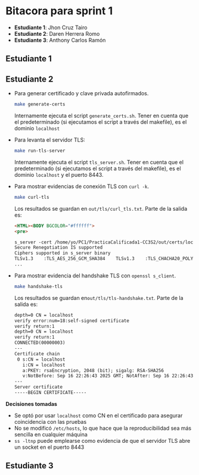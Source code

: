 # Bitacora para sprint 1

- **Estudiante 1**: Jhon Cruz Tairo
- **Estudiante 2**: Daren Herrera Romo
- **Estudiante 3**: Anthony Carlos Ramón


## Estudiante 1

## Estudiante 2

- Para generar  certificado y clave privada autofirmados.

	```bash
	make generate-certs
	```

	Internamente ejecuta el script `generate_certs.sh`. Tener en cuenta que el predeterminado (si ejecutamos el script a través del makefile), es el dominio `localhost`

- Para levanta el servidor TLS:

	```bash
	make run-tls-server
	```

	Internamente ejecuta el script `tls_server.sh`.  Tener en cuenta que el predeterminado (si ejecutamos el script a través del makefile), es el dominio `localhost` y el puerto 8443.

- Para mostrar evidencias de conexión TLS con `curl -k`.

	```bash
	make curl-tls
	```

	Los resultados se guardan en `out/tls/curl_tls.txt`. Parte de la salida es:

	```html
	<HTML><BODY BGCOLOR="#ffffff">
	<pre>
	
	s_server -cert /home/yo/PC1/PracticaCalificada1-CC3S2/out/certs/localhost.crt -key /home/yo/PC1/PracticaCalificada1-CC3S2/out/certs/localhost.key -accept 8443 -www 
	Secure Renegotiation IS supported
	Ciphers supported in s_server binary
	TLSv1.3    :TLS_AES_256_GCM_SHA384    TLSv1.3    :TLS_CHACHA20_POLY1305_SHA256 
	...  
	```

- Para mostrar evidencia del handshake TLS con `openssl s_client`.
        
	```bash
	make handshake-tls
	```

	Los resultados se guardan en`out/tls/tls-handshake.txt`. Parte de la salida es:

	```txt
	depth=0 CN = localhost
	verify error:num=18:self-signed certificate
	verify return:1
	depth=0 CN = localhost
	verify return:1
	CONNECTED(00000003)
	---
	Certificate chain
	 0 s:CN = localhost
	   i:CN = localhost
	   a:PKEY: rsaEncryption, 2048 (bit); sigalg: RSA-SHA256
	   v:NotBefore: Sep 16 22:26:43 2025 GMT; NotAfter: Sep 16 22:26:43 2026 GMT
	---
	Server certificate
	-----BEGIN CERTIFICATE-----
	```

**Decisiones tomadas**

- Se optó por usar `localhost` como CN en el certificado para asegurar coincidencia con las pruebas
- No se modificó `/etc/hosts`, lo que hace que la reproducibilidad sea más sencilla en cualquier máquina
- `ss -ltnp` puede emplearse como evidencia de que el servidor TLS abre un socket en el puerto 8443

## Estudiante 3